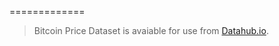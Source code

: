 =============

> Bitcoin Price Dataset is avaiable for use from [Datahub.io](https://datahub.io/cryptocurrency/bitcoin).
